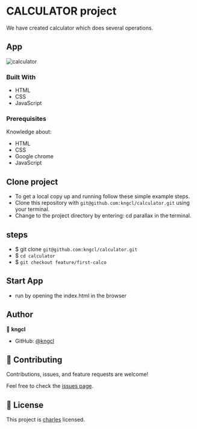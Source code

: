 # CALCULATOR project

We have created calculator which does several operations.

## App

![calculator](assets/images/Screenshot%20from%202022-11-21%2014-47-00.png)

### Built With

- HTML
- CSS
- JavaScript

### Prerequisites

Knowledge about:

- HTML
- CSS
- Google chrome
- JavaScript
  
## Clone project

- To get a local copy up and running follow these simple example steps.
- Clone this repository with `git@github.com:kngcl/calculator.git` using your terminal.
- Change to the project directory by entering: cd parallax in the terminal.

## steps

- $ git clone `git@github.com:kngcl/calculator.git`
- $ `cd calculator`
- $ `git checkout feature/first-calco`

## Start App

- run by opening the index.html in the browser

## Author

👤 **kngcl**

- GitHub: [@kngcl](https://github.com/kngcl/calculator)

## 🤝 Contributing

Contributions, issues, and feature requests are welcome!

Feel free to check the [issues page](https://github.com/kngcl/calculator/issues).

## 📝 License

This project is [charles](./LICENSE) licensed.
